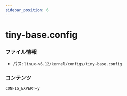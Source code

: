 ```yaml
---
sidebar_position: 6
---
```

# tiny-base.config

### ファイル情報

- パス: `linux-v6.12/kernel/configs/tiny-base.config`

### コンテンツ

```config
CONFIG_EXPERT=y

```
